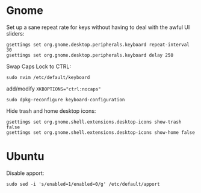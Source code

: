 # Gnome

Set up a sane repeat rate for keys without having to deal with the awful UI sliders:

```
gsettings set org.gnome.desktop.peripherals.keyboard repeat-interval 30
gsettings set org.gnome.desktop.peripherals.keyboard delay 250
```

Swap Caps Lock to CTRL:

```
sudo nvim /etc/default/keyboard
```

add/modify `XKBOPTIONS="ctrl:nocaps"`

```
sudo dpkg-reconfigure keyboard-configuration
```

Hide trash and home desktop icons:

```
gsettings set org.gnome.shell.extensions.desktop-icons show-trash false
gsettings set org.gnome.shell.extensions.desktop-icons show-home false
```

# Ubuntu

Disable apport:

```
sudo sed -i 's/enabled=1/enabled=0/g' /etc/default/apport
```
